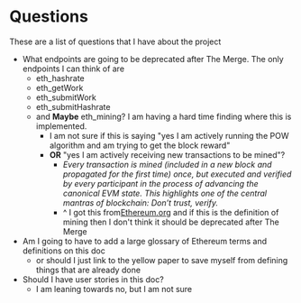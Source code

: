 # Questions

These are a list of questions that I have about the project


* What endpoints are going to be deprecated after The Merge. The only endpoints I can think of are
  * eth_hashrate
  * eth_getWork
  * eth_submitWork
  * eth_submitHashrate 
  * and **Maybe** eth_mining? I am having a hard time finding where this is implemented.
    * I am not sure if this is saying "yes I am actively running the POW algorithm and am trying to get the block reward"
    * **OR** "yes I am actively receiving new transactions to be mined"?
       * *Every transaction is mined (included in a new block and propagated for the first time) once, but executed and verified by every participant in the process of advancing the canonical EVM state. This highlights one of the central mantras of blockchain: Don’t trust, verify.*
       * ^ I got this from[Ethereum.org](https://ethereum.org/en/developers/docs/consensus-mechanisms/pow/mining/) and if this is the definition of mining then I don't think it should be deprecated after The Merge
* Am I going to have to add a large glossary of Ethereum terms and definitions on this doc
  * or should I just link to the yellow paper to save myself from defining things that are already done
* Should I have user stories in this doc?
  * I am leaning towards no, but I am not sure